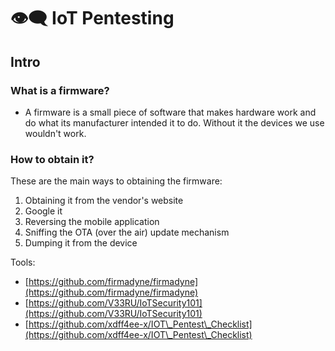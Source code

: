 # 👁️‍🗨️ IoT Pentesting

## Intro

### What is a firmware?

* A firmware is a small piece of software that makes hardware work and do what its manufacturer intended it to do. Without it the devices we use wouldn't work.

### How to obtain it?

These are the main ways to obtaining the firmware:

1. Obtaining it from the vendor's website
2. Google it
3. Reversing the mobile application &#x20;
4. Sniffing the OTA (over the air) update mechanism
5. Dumping it from the device

Tools:

* [https://github.com/firmadyne/firmadyne](https://github.com/firmadyne/firmadyne)
* [https://github.com/V33RU/IoTSecurity101](https://github.com/V33RU/IoTSecurity101)
* [https://github.com/xdff4ee-x/IOT\_Pentest\_Checklist](https://github.com/xdff4ee-x/IOT\_Pentest\_Checklist)

